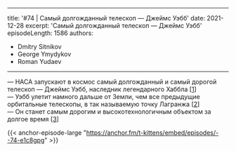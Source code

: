 
---
title: '#74 | Самый долгожданный телескоп — Джеймс Уэбб'
date: 2021-12-28
excerpt: 'Самый долгожданный телескоп — Джеймс Уэбб'
episodeLength: 1586
authors:
  - Dmitry Sitnikov
  - George Ymydykov
  - Roman Yudaev
---

— НАСА запускают в космос самый долгожданный и самый дорогой телескоп — Джеймс Уэбб, наследник легендарного Хаббла [[1](https://jwst.nasa.gov)]<br/>
— Уэбб улетит намного дальше от Земли, чем все предыдущие орбитальные телескопы, в так называемую точку Лагранжа [[2](https://jwst.nasa.gov/content/about/orbit.html)]<br/>
— Он станет самым дорогим и высокотехнологичным объектом за долгое время [[3](https://www.therichest.com/gadgets-and-tech/nasa-missions-most-expensive-ever/)]

{{< anchor-episode-large "https://anchor.fm/t-kittens/embed/episodes/--74-e1c8gpg" >}}
